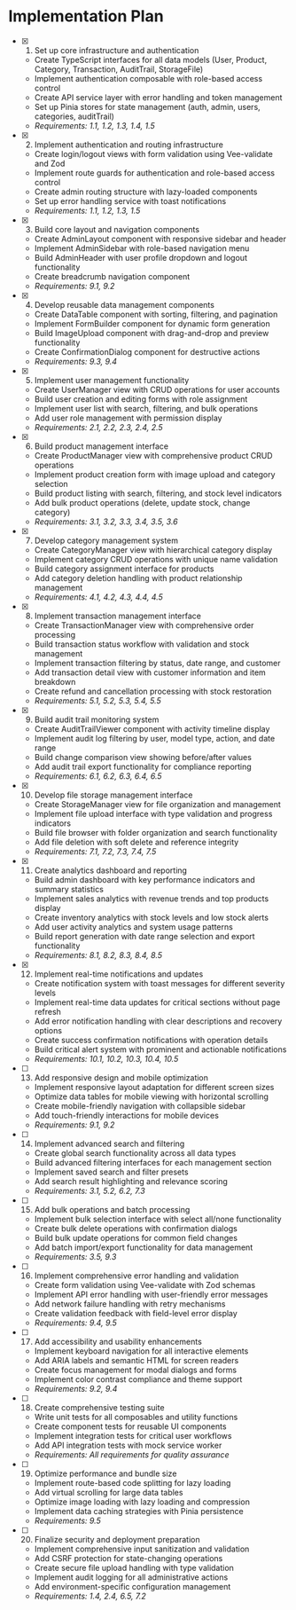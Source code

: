 # Implementation Plan

- [x] 1. Set up core infrastructure and authentication
  - Create TypeScript interfaces for all data models (User, Product, Category, Transaction, AuditTrail, StorageFile)
  - Implement authentication composable with role-based access control
  - Create API service layer with error handling and token management
  - Set up Pinia stores for state management (auth, admin, users, categories, auditTrail)
  - _Requirements: 1.1, 1.2, 1.3, 1.4, 1.5_

- [x] 2. Implement authentication and routing infrastructure
  - Create login/logout views with form validation using Vee-validate and Zod
  - Implement route guards for authentication and role-based access control
  - Create admin routing structure with lazy-loaded components
  - Set up error handling service with toast notifications
  - _Requirements: 1.1, 1.2, 1.3, 1.5_

- [x] 3. Build core layout and navigation components
  - Create AdminLayout component with responsive sidebar and header
  - Implement AdminSidebar with role-based navigation menu
  - Build AdminHeader with user profile dropdown and logout functionality
  - Create breadcrumb navigation component
  - _Requirements: 9.1, 9.2_

- [x] 4. Develop reusable data management components
  - Create DataTable component with sorting, filtering, and pagination
  - Implement FormBuilder component for dynamic form generation
  - Build ImageUpload component with drag-and-drop and preview functionality
  - Create ConfirmationDialog component for destructive actions
  - _Requirements: 9.3, 9.4_

- [x] 5. Implement user management functionality
  - Create UserManager view with CRUD operations for user accounts
  - Build user creation and editing forms with role assignment
  - Implement user list with search, filtering, and bulk operations
  - Add user role management with permission display
  - _Requirements: 2.1, 2.2, 2.3, 2.4, 2.5_

- [x] 6. Build product management interface
  - Create ProductManager view with comprehensive product CRUD operations
  - Implement product creation form with image upload and category selection
  - Build product listing with search, filtering, and stock level indicators
  - Add bulk product operations (delete, update stock, change category)
  - _Requirements: 3.1, 3.2, 3.3, 3.4, 3.5, 3.6_

- [x] 7. Develop category management system
  - Create CategoryManager view with hierarchical category display
  - Implement category CRUD operations with unique name validation
  - Build category assignment interface for products
  - Add category deletion handling with product relationship management
  - _Requirements: 4.1, 4.2, 4.3, 4.4, 4.5_

- [x] 8. Implement transaction management interface
  - Create TransactionManager view with comprehensive order processing
  - Build transaction status workflow with validation and stock management
  - Implement transaction filtering by status, date range, and customer
  - Add transaction detail view with customer information and item breakdown
  - Create refund and cancellation processing with stock restoration
  - _Requirements: 5.1, 5.2, 5.3, 5.4, 5.5_

- [x] 9. Build audit trail monitoring system
  - Create AuditTrailViewer component with activity timeline display
  - Implement audit log filtering by user, model type, action, and date range
  - Build change comparison view showing before/after values
  - Add audit trail export functionality for compliance reporting
  - _Requirements: 6.1, 6.2, 6.3, 6.4, 6.5_

- [x] 10. Develop file storage management interface
  - Create StorageManager view for file organization and management
  - Implement file upload interface with type validation and progress indicators
  - Build file browser with folder organization and search functionality
  - Add file deletion with soft delete and reference integrity
  - _Requirements: 7.1, 7.2, 7.3, 7.4, 7.5_

- [x] 11. Create analytics dashboard and reporting
  - Build admin dashboard with key performance indicators and summary statistics
  - Implement sales analytics with revenue trends and top products display
  - Create inventory analytics with stock levels and low stock alerts
  - Add user activity analytics and system usage patterns
  - Build report generation with date range selection and export functionality
  - _Requirements: 8.1, 8.2, 8.3, 8.4, 8.5_

- [x] 12. Implement real-time notifications and updates
  - Create notification system with toast messages for different severity levels
  - Implement real-time data updates for critical sections without page refresh
  - Add error notification handling with clear descriptions and recovery options
  - Create success confirmation notifications with operation details
  - Build critical alert system with prominent and actionable notifications
  - _Requirements: 10.1, 10.2, 10.3, 10.4, 10.5_

- [ ] 13. Add responsive design and mobile optimization
  - Implement responsive layout adaptation for different screen sizes
  - Optimize data tables for mobile viewing with horizontal scrolling
  - Create mobile-friendly navigation with collapsible sidebar
  - Add touch-friendly interactions for mobile devices
  - _Requirements: 9.1, 9.2_

- [ ] 14. Implement advanced search and filtering
  - Create global search functionality across all data types
  - Build advanced filtering interfaces for each management section
  - Implement saved search and filter presets
  - Add search result highlighting and relevance scoring
  - _Requirements: 3.1, 5.2, 6.2, 7.3_

- [ ] 15. Add bulk operations and batch processing
  - Implement bulk selection interface with select all/none functionality
  - Create bulk delete operations with confirmation dialogs
  - Build bulk update operations for common field changes
  - Add batch import/export functionality for data management
  - _Requirements: 3.5, 9.3_

- [ ] 16. Implement comprehensive error handling and validation
  - Create form validation using Vee-validate with Zod schemas
  - Implement API error handling with user-friendly error messages
  - Add network failure handling with retry mechanisms
  - Create validation feedback with field-level error display
  - _Requirements: 9.4, 9.5_

- [ ] 17. Add accessibility and usability enhancements
  - Implement keyboard navigation for all interactive elements
  - Add ARIA labels and semantic HTML for screen readers
  - Create focus management for modal dialogs and forms
  - Implement color contrast compliance and theme support
  - _Requirements: 9.2, 9.4_

- [ ] 18. Create comprehensive testing suite
  - Write unit tests for all composables and utility functions
  - Create component tests for reusable UI components
  - Implement integration tests for critical user workflows
  - Add API integration tests with mock service worker
  - _Requirements: All requirements for quality assurance_

- [ ] 19. Optimize performance and bundle size
  - Implement route-based code splitting for lazy loading
  - Add virtual scrolling for large data tables
  - Optimize image loading with lazy loading and compression
  - Implement data caching strategies with Pinia persistence
  - _Requirements: 9.5_

- [ ] 20. Finalize security and deployment preparation
  - Implement comprehensive input sanitization and validation
  - Add CSRF protection for state-changing operations
  - Create secure file upload handling with type validation
  - Implement audit logging for all administrative actions
  - Add environment-specific configuration management
  - _Requirements: 1.4, 2.4, 6.5, 7.2_
